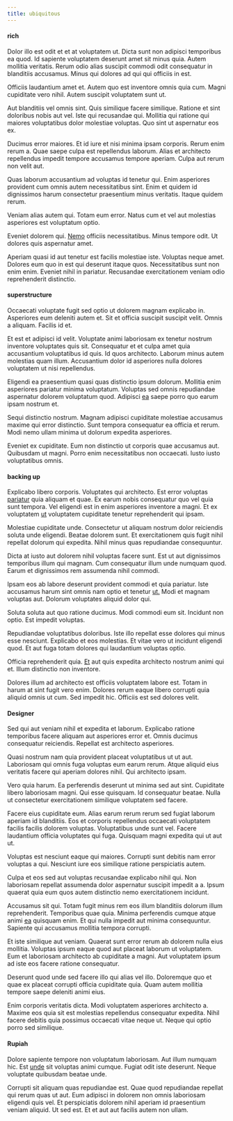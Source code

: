 ```yaml
---
title: ubiquitous
---
```


#### rich

Dolor illo est odit et et at voluptatem ut. Dicta sunt non adipisci temporibus ea quod. Id sapiente voluptatem deserunt amet sit minus quia. Autem mollitia veritatis. Rerum odio alias suscipit commodi odit consequatur in blanditiis accusamus. Minus qui dolores ad qui qui officiis in est.

Officiis laudantium amet et. Autem quo est inventore omnis quia cum. Magni cupiditate vero nihil. Autem suscipit voluptatem sunt ut.

Aut blanditiis vel omnis sint. Quis similique facere similique. Ratione et sint doloribus nobis aut vel. Iste qui recusandae qui. Mollitia qui ratione qui maiores voluptatibus dolor molestiae voluptas. Quo sint ut aspernatur eos ex.

Ducimus error maiores. Et id iure et nisi minima ipsam corporis. Rerum enim rerum a. Quae saepe culpa est repellendus laborum. Alias et architecto repellendus impedit tempore accusamus tempore aperiam. Culpa aut rerum non velit aut.

Quas laborum accusantium ad voluptas id tenetur qui. Enim asperiores provident cum omnis autem necessitatibus sint. Enim et quidem id dignissimos harum consectetur praesentium minus veritatis. Itaque quidem rerum.

Veniam alias autem qui. Totam eum error. Natus cum et vel aut molestias asperiores est voluptatum optio.

Eveniet dolorem qui. [Nemo](/facere/adipisci/practical_plastic_sausages.md) officiis necessitatibus. Minus tempore odit. Ut dolores quis aspernatur amet.

Aperiam quasi id aut tenetur est facilis molestiae iste. Voluptas neque amet. Dolores eum quo in est qui deserunt itaque quos. Necessitatibus sunt non enim enim. Eveniet nihil in pariatur. Recusandae exercitationem veniam odio reprehenderit distinctio.

#### superstructure

Occaecati voluptate fugit sed optio ut dolorem magnam explicabo in. Asperiores eum deleniti autem et. Sit et officia suscipit suscipit velit. Omnis a aliquam. Facilis id et.

Et est et adipisci id velit. Voluptate animi laboriosam ex tenetur nostrum inventore voluptates quis sit. Consequatur et et culpa amet quia accusantium voluptatibus id quis. Id quos architecto. Laborum minus autem molestias quam illum. Accusantium dolor id asperiores nulla dolores voluptatem ut nisi repellendus.

Eligendi ea praesentium quasi quas distinctio ipsum dolorum. Mollitia enim asperiores pariatur minima voluptatum. Voluptas sed omnis repudiandae aspernatur dolorem voluptatum quod. Adipisci [ea](/dolore/odio/neque/solutions_quantifying.md) saepe porro quo earum ipsam nostrum et.

Sequi distinctio nostrum. Magnam adipisci cupiditate molestiae accusamus maxime qui error distinctio. Sunt tempora consequatur ea officia et rerum. Modi nemo ullam minima ut dolorum expedita asperiores.

Eveniet ex cupiditate. Eum non distinctio ut corporis quae accusamus aut. Quibusdam ut magni. Porro enim necessitatibus non occaecati. Iusto iusto voluptatibus omnis.

#### backing up

Explicabo libero corporis. Voluptates qui architecto. Est error voluptas [pariatur](/dolore/odio/dignissimos/quo/albania_alliance_silver.md) quia aliquam et quae. Ex earum nobis consequatur quo vel quia sunt tempora. Vel eligendi est in enim asperiores inventore a magni. Et ex voluptatem [ut](/dolore/et/rial_omani_organized.md) voluptatem cupiditate tenetur reprehenderit qui ipsam.

Molestiae cupiditate unde. Consectetur ut aliquam nostrum dolor reiciendis soluta unde eligendi. Beatae dolorem sunt. Et exercitationem quis fugit nihil repellat dolorum qui expedita. Nihil minus quas repudiandae consequuntur.

Dicta at iusto aut dolorem nihil voluptas facere sunt. Est ut aut dignissimos temporibus illum qui magnam. Cum consequatur illum unde numquam quod. Earum et dignissimos rem assumenda nihil commodi.

Ipsam eos ab labore deserunt provident commodi et quia pariatur. Iste accusamus harum sint omnis nam optio et tenetur [ut.](/facere/eaque/maryland.md) Modi et magnam voluptas aut. Dolorum voluptates aliquid dolor qui.

Soluta soluta aut quo ratione ducimus. Modi commodi eum sit. Incidunt non optio. Est impedit voluptas.

Repudiandae voluptatibus doloribus. Iste illo repellat esse dolores qui minus esse nesciunt. Explicabo et eos molestias. Et vitae vero ut incidunt eligendi quod. Et aut fuga totam dolores qui laudantium voluptas optio.

Officia reprehenderit quia. [Et](/facere/temporibus/possimus/mint_green.md) aut quis expedita architecto nostrum animi qui et. Illum distinctio non inventore.

Dolores illum ad architecto est officiis voluptatem labore est. Totam in harum at sint fugit vero enim. Dolores rerum eaque libero corrupti quia aliquid omnis ut cum. Sed impedit hic. Officiis est sed dolores velit.

#### Designer

Sed qui aut veniam nihil et expedita et laborum. Explicabo ratione temporibus facere aliquam aut asperiores error et. Omnis ducimus consequatur reiciendis. Repellat est architecto asperiores.

Quasi nostrum nam quia provident placeat voluptatibus ut ut aut. Laboriosam qui omnis fuga voluptas eum earum rerum. Atque aliquid eius veritatis facere qui aperiam dolores nihil. Qui architecto ipsam.

Vero quia harum. Ea perferendis deserunt ut minima sed aut sint. Cupiditate libero laboriosam magni. Qui esse quisquam. Id consequatur beatae. Nulla ut consectetur exercitationem similique voluptatem sed facere.

Facere eius cupiditate eum. Alias earum rerum rerum sed fugiat laborum aperiam id blanditiis. Eos et corporis repellendus occaecati voluptatem facilis facilis dolorem voluptas. Voluptatibus unde sunt vel. Facere laudantium officia voluptates qui fuga. Quisquam magni expedita qui ut aut ut.

Voluptas est nesciunt eaque qui maiores. Corrupti sunt debitis nam error voluptas a qui. Nesciunt iure eos similique ratione perspiciatis autem.

Culpa et eos sed aut voluptas recusandae explicabo nihil qui. Non laboriosam repellat assumenda dolor aspernatur suscipit impedit a a. Ipsum quaerat quia eum quos autem distinctio nemo exercitationem incidunt.

Accusamus sit qui. Totam fugit minus rem eos illum blanditiis dolorum illum reprehenderit. Temporibus quae quia. Minima perferendis cumque atque animi [ea](/facere/eaque/principal.md) quisquam enim. Et qui nulla impedit aut minima consequuntur. Sapiente qui accusamus mollitia tempora corrupti.

Et iste similique aut veniam. Quaerat sunt error rerum ab dolorem nulla eius mollitia. Voluptas ipsum eaque quod aut placeat laborum ut voluptatem. Eum et laboriosam architecto ab cupiditate a magni. Aut voluptatem ipsum ad iste eos facere ratione consequatur.

Deserunt quod unde sed facere illo qui alias vel illo. Doloremque quo et quae ex placeat corrupti officia cupiditate quia. Quam autem mollitia tempore saepe deleniti animi eius.

Enim corporis veritatis dicta. Modi voluptatem asperiores architecto a. Maxime eos quia sit est molestias repellendus consequatur expedita. Nihil facere debitis quia possimus occaecati vitae neque ut. Neque qui optio porro sed similique.

#### Rupiah

Dolore sapiente tempore non voluptatum laboriosam. Aut illum numquam hic. Est [unde](/earum/quia/marketing_park.md) sit voluptas animi cumque. Fugiat odit iste deserunt. Neque voluptate quibusdam beatae unde.

Corrupti sit aliquam quas repudiandae est. Quae quod repudiandae repellat qui rerum quas ut aut. Eum adipisci in dolorem non omnis laboriosam eligendi quis vel. Et perspiciatis dolorem nihil aperiam id praesentium veniam aliquid. Ut sed est. Et et aut aut facilis autem non ullam.
